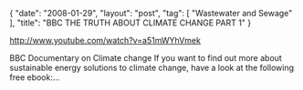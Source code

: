 {
   "date": "2008-01-29",
   "layout": "post",
   "tag": [
      "Wastewater and Sewage"
   ],
   "title": "BBC THE TRUTH ABOUT CLIMATE CHANGE PART 1"
}

http://www.youtube.com/watch?v=a51mWYhVmek  

BBC Documentary on Climate change If you want to find out more about sustainable energy solutions to climate change, have a look at the following free ebook:...